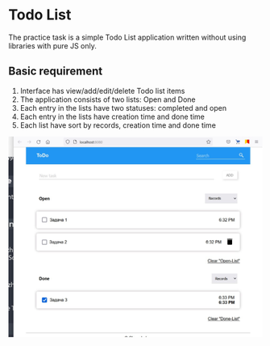 # Todo List 

The practice task is a simple Todo List application written without using libraries with pure JS only. 

## Basic requirement 

1. Interface has view/add/edit/delete Todo list items 
1. The application consists of two lists: Open and Done 
1. Each entry in the lists have two statuses: completed and open 
1. Each entry in the lists have creation time and done time 
1. Each list have sort by records, creation time and done time


![Example](src/img/1.jpg)

